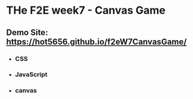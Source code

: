 # THe F2E week7 - Canvas Game
## Demo Site: https://hot5656.github.io/f2eW7CanvasGame/
- ### CSS
- ### JavaScript
- ### canvas